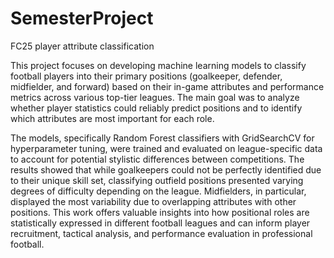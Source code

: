 # SemesterProject
FC25 player attribute classification

This project focuses on developing machine learning models to classify football players into their primary positions (goalkeeper, defender, midfielder, and forward) based on their in-game attributes and performance metrics across various top-tier leagues. The main goal was to analyze whether player statistics could reliably predict positions and to identify which attributes are most important for each role.

The models, specifically Random Forest classifiers with GridSearchCV for hyperparameter tuning, were trained and evaluated on league-specific data to account for potential stylistic differences between competitions. The results showed that while goalkeepers could not be perfectly identified due to their unique skill set, classifying outfield positions presented varying degrees of difficulty depending on the league. Midfielders, in particular, displayed the most variability due to overlapping attributes with other positions. This work offers valuable insights into how positional roles are statistically expressed in different football leagues and can inform player recruitment, tactical analysis, and performance evaluation in professional football.

